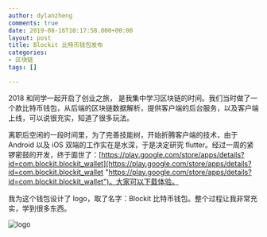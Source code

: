 ```yaml
---
author: dylanzheng
comments: true
date: 2019-08-16T10:17:58.000+00:00
layout: post
title: Blockit 比特币钱包发布
categories:
- 区块链
tags: []

---
```

2018 和同学一起开启了创业之旅， 是我集中学习区块链的时间。我们当时做了一个款比特币钱包，从后端的区块链数据解析，提供客户端的后台服务，以及客户端上线，可以说很充实，知道了很多玩法。

离职后空闲的一段时间里，为了完善技能树，开始折腾客户端的技术，由于 Android 以及 iOS 双端的工作实在是水深，于是决定研究 flutter。经过一周的紧锣密鼓的开发，终于面世了：[https://play.google.com/store/apps/details?id=com.blockit.blockit_wallet](https://play.google.com/store/apps/details?id=com.blockit.blockit_wallet "https://play.google.com/store/apps/details?id=com.blockit.blockit_wallet")。大家可以下载体验。

我为这个钱包设计了 logo，取了名字：Blockit 比特币钱包。整个过程让我非常充实，学到很多东西。

![logo](https://lh3.googleusercontent.com/HXOPyNtAIKaROLg5jal3MSA0XxoNfYsa1mfP8KPxPQzREwyibuAacOjvUSta2Jj94Dk=s180-rw)
